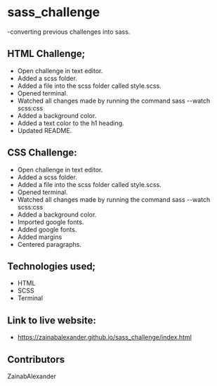 # sass_challenge
-converting previous challenges into sass.

## HTML Challenge;
- Open challenge in text editor.
- Added a scss folder.
- Added a file into the scss folder called style.scss.
- Opened terminal.
- Watched all changes made by running the command sass --watch scss:css
- Added a background color.
- Added a text color to the h1 heading.
- Updated README.

## CSS Challenge:
- Open challenge in text editor.
- Added a scss folder.
- Added a file into the scss folder called style.scss.
- Opened terminal.
- Watched all changes made by running the command sass --watch scss:css
- Added a background color.
- Imported google fonts.
- Added google fonts.
- Added margins
- Centered paragraphs.


## Technologies used;
- HTML
- SCSS
- Terminal

## Link to live website:
- https://zainabalexander.github.io/sass_challenge/index.html

## Contributors
ZainabAlexander
